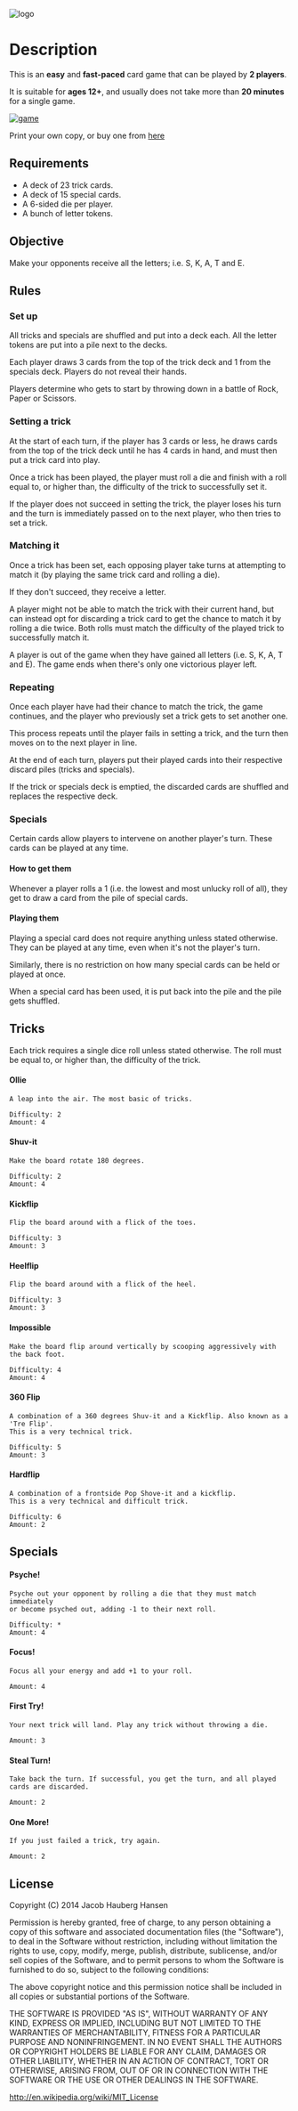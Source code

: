 ![logo](https://raw.github.com/jhauberg/trickbook/master/logo.png)

# Description

This is an **easy** and **fast-paced** card game that can be played by **2 players**.

It is suitable for **ages 12+**, and usually does not take more than **20 minutes** for a single game.

[![game](https://raw.github.com/jhauberg/trickbook/master/game-thumb.jpg)](https://raw.github.com/jhauberg/trickbook/master/game.jpg)

Print your own copy, or buy one from [here](https://www.thegamecrafter.com/games/trickbook)

## Requirements

* A deck of 23 trick cards.
* A deck of 15 special cards.
* A 6-sided die per player.
* A bunch of letter tokens.

## Objective

Make your opponents receive all the letters; i.e. S, K, A, T and E.

## Rules

### Set up

All tricks and specials are shuffled and put into a deck each. All the letter tokens are put into a pile next to the decks.

Each player draws 3 cards from the top of the trick deck and 1 from the specials deck. Players do not reveal their hands.

Players determine who gets to start by throwing down in a battle of Rock, Paper or Scissors.

### Setting a trick

At the start of each turn, if the player has 3 cards or less, he draws cards from the top of the trick deck until he has 4 cards in hand, and must then put a trick card into play.

Once a trick has been played, the player must roll a die and finish with a roll equal to, or higher than, the difficulty of the trick to successfully set it.

If the player does not succeed in setting the trick, the player loses his turn and the turn is immediately passed on to the next player, who then tries to set a trick.

### Matching it

Once a trick has been set, each opposing player take turns at attempting to match it (by playing the same trick card and rolling a die).

If they don't succeed, they receive a letter.

A player might not be able to match the trick with their current hand, but can instead opt for discarding a trick card to get the chance to match it by rolling a die twice. Both rolls must match the difficulty of the played trick to successfully match it.

A player is out of the game when they have gained all letters (i.e. S, K, A, T and E). The game ends when there's only one victorious player left.

### Repeating

Once each player have had their chance to match the trick, the game continues, and the player who previously set a trick gets to set another one.

This process repeats until the player fails in setting a trick, and the turn then moves on to the next player in line.

At the end of each turn, players put their played cards into their respective discard piles (tricks and specials).

If the trick or specials deck is emptied, the discarded cards are shuffled and replaces the respective deck.

### Specials

Certain cards allow players to intervene on another player's turn. These cards can be played at any time.

#### How to get them

Whenever a player rolls a 1 (i.e. the lowest and most unlucky roll of all), they get to draw a card from the pile of special cards.

#### Playing them

Playing a special card does not require anything unless stated otherwise. They can be played at any time, even when it's not the player's turn.

Similarly, there is no restriction on how many special cards can be held or played at once.

When a special card has been used, it is put back into the pile and the pile gets shuffled.

## Tricks

Each trick requires a single dice roll unless stated otherwise. The roll must be equal to, or higher than, the difficulty of the trick.

#### Ollie

```
A leap into the air. The most basic of tricks.
```

```
Difficulty: 2
Amount: 4
```

#### Shuv-it

```
Make the board rotate 180 degrees.
```

```
Difficulty: 2
Amount: 4
```

#### Kickflip

```
Flip the board around with a flick of the toes.
```

```
Difficulty: 3
Amount: 3
```

#### Heelflip

```
Flip the board around with a flick of the heel.
```

```
Difficulty: 3
Amount: 3
```

#### Impossible

```
Make the board flip around vertically by scooping aggressively with the back foot.
```

```
Difficulty: 4
Amount: 4
```

#### 360 Flip

```
A combination of a 360 degrees Shuv-it and a Kickflip. Also known as a 'Tre Flip'.
This is a very technical trick.
```

```
Difficulty: 5
Amount: 3
```

#### Hardflip

```
A combination of a frontside Pop Shove-it and a kickflip.
This is a very technical and difficult trick.
```

```
Difficulty: 6
Amount: 2
```

## Specials

#### Psyche!

```
Psyche out your opponent by rolling a die that they must match immediately
or become psyched out, adding -1 to their next roll.
```

```
Difficulty: *
Amount: 4
```

#### Focus!

```
Focus all your energy and add +1 to your roll.
```

```
Amount: 4
```

#### First Try!

```
Your next trick will land. Play any trick without throwing a die.
```

```
Amount: 3
```

#### Steal Turn!

```
Take back the turn. If successful, you get the turn, and all played cards are discarded.
```

```
Amount: 2
```

#### One More!

```
If you just failed a trick, try again.
```

```
Amount: 2
```

## License

Copyright (C) 2014 Jacob Hauberg Hansen

Permission is hereby granted, free of charge, to any person obtaining a copy of
this software and associated documentation files (the "Software"), to deal in
the Software without restriction, including without limitation the rights to
use, copy, modify, merge, publish, distribute, sublicense, and/or sell copies
of the Software, and to permit persons to whom the Software is furnished to do
so, subject to the following conditions:

The above copyright notice and this permission notice shall be included in all
copies or substantial portions of the Software.

THE SOFTWARE IS PROVIDED "AS IS", WITHOUT WARRANTY OF ANY KIND, EXPRESS OR
IMPLIED, INCLUDING BUT NOT LIMITED TO THE WARRANTIES OF MERCHANTABILITY,
FITNESS FOR A PARTICULAR PURPOSE AND NONINFRINGEMENT. IN NO EVENT SHALL THE
AUTHORS OR COPYRIGHT HOLDERS BE LIABLE FOR ANY CLAIM, DAMAGES OR OTHER
LIABILITY, WHETHER IN AN ACTION OF CONTRACT, TORT OR OTHERWISE, ARISING FROM,
OUT OF OR IN CONNECTION WITH THE SOFTWARE OR THE USE OR OTHER DEALINGS IN THE
SOFTWARE.

http://en.wikipedia.org/wiki/MIT_License
